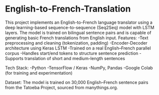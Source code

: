 # English-to-French-Translation
This project implements an English-to-French language translator using a deep learning-based sequence-to-sequence (Seq2Seq) model with LSTM layers. The model is trained on bilingual sentence pairs and is capable of generating basic French translations from English input.
 Features:
-Text preprocessing and cleaning (tokenization, padding)
-Encoder-Decoder architecture using Keras LSTM
-Trained on a real English–French parallel corpus
-Handles start/end tokens to structure sentence prediction
-Supports translation of short and medium-length sentences

Tech Stack:
-Python
-TensorFlow / Keras
-NumPy, Pandas
-Google Colab (for training and experimentation)

Dataset:
The model is trained on 30,000 English–French sentence pairs from the Tatoeba Project, sourced from manythings.org.
